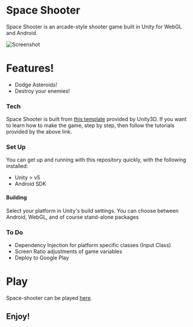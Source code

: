 # Space Shooter

Space Shooter is an arcade-style shooter game built in Unity for WebGL and Android.

![Screenshot](../Images/WebGL-Screenshot.jpg "Screenshot")

# Features!

  - Dodge Asteroids!
  - Destroy your enemies!

### Tech

Space Shooter is built from [this template](https://unity3d.com/learn/tutorials/projects/space-shooter-tutorial) provided by Unity3D. If you want to learn how to make the game, step by step, then follow the tutorials provided by the above link.

### Set Up

You can get up and running with this repository quickly, with the following installed:

- Unity > v5
- Android SDK

#### Building

Select your platform in Unity's build settings. You can choose between Android, WebGL, and of course stand-alone packages

### To Do

- Dependency Injection for platform specific classes (Input Class)
- Screen Ratio adjustments of game variables
- Deploy to Google Play

# Play

Space-shooter can be played [here](space-shooter.rianfinnegan.net).

## Enjoy!
